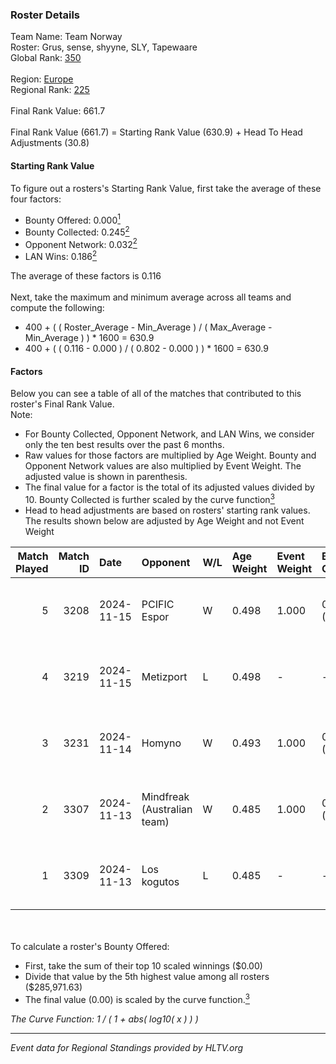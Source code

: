### Roster Details<br />
Team Name: Team Norway<br />
Roster: Grus, sense, shyyne, SLY, Tapewaare<br />
Global Rank: [350](../../standings_global_2025_02_28.md)<br />
<br />
Region: [Europe]( ../../standings_europe_2025_02_28.md)<br />
Regional Rank: [225]( ../../standings_europe_2025_02_28.md)<br />
<br />
Final Rank Value:  661.7<br />
<br />
Final Rank Value (661.7) = Starting Rank Value (630.9) + Head To Head Adjustments (30.8)<br />

#### Starting Rank Value<br />
To figure out a rosters's Starting Rank Value, first take the average of these four factors:<br />
- Bounty Offered: 0.000[<sup>1</sup>](#table2)
- Bounty Collected: 0.245[<sup>2</sup>](#table1)
- Opponent Network: 0.032[<sup>2</sup>](#table1)
- LAN Wins: 0.186[<sup>2</sup>](#table1)

The average of these factors is 0.116<br />
<br />
Next, take the maximum and minimum average across all teams and compute the following:<br />
- 400 + ( ( Roster_Average - Min_Average ) / ( Max_Average - Min_Average ) ) * 1600 = 630.9
- 400 + ( ( 0.116 - 0.000 ) / ( 0.802 - 0.000 ) ) * 1600 = 630.9


#### Factors<br />
Below you can see a table of all of the matches that contributed to this roster's Final Rank Value.<br />
Note:<br />

- For Bounty Collected, Opponent Network, and LAN Wins, we consider only the ten best results over the past 6 months.
- Raw values for those factors are multiplied by Age Weight. Bounty and Opponent Network values are also multiplied by Event Weight. The adjusted value is shown in parenthesis.
- The final value for a factor is the total of its adjusted values divided by 10. Bounty Collected is further scaled by the curve function[<sup>3</sup>](#curveFunction)
- Head to head adjustments are based on rosters' starting rank values. The results shown below are adjusted by Age Weight and not Event Weight
<span id="table1"></span><br />


| Match Played | Match ID | Date       | Opponent                    | W/L | Age Weight | Event Weight | Bounty Collected | Opponent Network | LAN Wins  | H2H Adj. | Roster                              |
| -: | -: | :- | :- | :- | :- | :- | :- | :- | :- | -: | :- |
|            5 |     3208 | 2024-11-15 | PCIFIC Espor                | W   | 0.498      | 1.000        | 0.005 (0.003)    | 0.275 (0.137)    | 1 (0.498) |    11.73 | Grus, sense, shyyne, SLY, Tapewaare |
|            4 |     3219 | 2024-11-15 | Metizport                   | L   | 0.498      | -            | -                | -                | -         |    -0.34 | Grus, sense, shyyne, SLY, Tapewaare |
|            3 |     3231 | 2024-11-14 | Homyno                      | W   | 0.493      | 1.000        | 0.009 (0.005)    | 0.208 (0.103)    | 1 (0.493) |     9.84 | Grus, sense, shyyne, SLY, Tapewaare |
|            2 |     3307 | 2024-11-13 | Mindfreak (Australian team) | W   | 0.485      | 1.000        | 0.002 (0.001)    | 0.162 (0.079)    | 1 (0.485) |    11.01 | Grus, sense, shyyne, SLY, Tapewaare |
|            1 |     3309 | 2024-11-13 | Los kogutos                 | L   | 0.485      | -            | -                | -                | -         |    -1.46 | Grus, sense, shyyne, SLY, Tapewaare |

<br />
<span id="table2"></span><br />
To calculate a roster's Bounty Offered:<br />

- First, take the sum of their top 10 scaled winnings ($0.00)
- Divide that value by the 5th highest value among all rosters ($285,971.63)
- The final value (0.00) is scaled by the curve function.[<sup>3</sup>](#curveFunction)

<span id="curveFunction"></span>_The Curve Function: 1 / ( 1 + abs( log10( x ) ) )_<br />

---
_Event data for Regional Standings provided by HLTV.org_<br />
